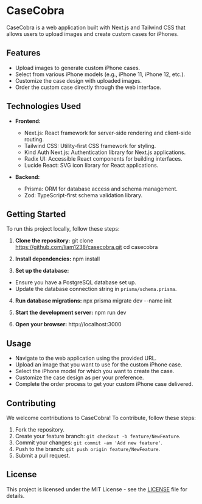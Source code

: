 # CaseCobra

CaseCobra is a web application built with Next.js and Tailwind CSS that allows users to upload images and create custom cases for iPhones.

## Features

- Upload images to generate custom iPhone cases.
- Select from various iPhone models (e.g., iPhone 11, iPhone 12, etc.).
- Customize the case design with uploaded images.
- Order the custom case directly through the web interface.

## Technologies Used

- **Frontend:**
  - Next.js: React framework for server-side rendering and client-side routing.
  - Tailwind CSS: Utility-first CSS framework for styling.
  - Kind Auth Next.js: Authentication library for Next.js applications.
  - Radix UI: Accessible React components for building interfaces.
  - Lucide React: SVG icon library for React applications.

- **Backend:**
  - Prisma: ORM for database access and schema management.
  - Zod: TypeScript-first schema validation library.

## Getting Started

To run this project locally, follow these steps:

1. **Clone the repository:**
git clone https://github.com/liam1238/casecobra.git
cd casecobra

2. **Install dependencies:**
npm install


3. **Set up the database:**
- Ensure you have a PostgreSQL database set up.
- Update the database connection string in `prisma/schema.prisma`.

4. **Run database migrations:**
npx prisma migrate dev --name init

5. **Start the development server:**
npm run dev

6. **Open your browser:**
http://localhost:3000


## Usage

- Navigate to the web application using the provided URL.
- Upload an image that you want to use for the custom iPhone case.
- Select the iPhone model for which you want to create the case.
- Customize the case design as per your preference.
- Complete the order process to get your custom iPhone case delivered.

## Contributing

We welcome contributions to CaseCobra! To contribute, follow these steps:

1. Fork the repository.
2. Create your feature branch: `git checkout -b feature/NewFeature`.
3. Commit your changes: `git commit -am 'Add new feature'`.
4. Push to the branch: `git push origin feature/NewFeature`.
5. Submit a pull request.

## License

This project is licensed under the MIT License - see the [LICENSE](LICENSE) file for details.

